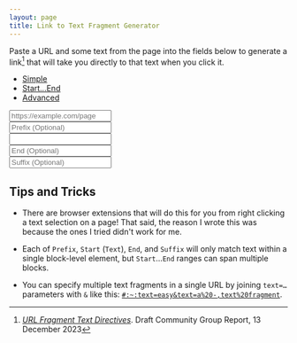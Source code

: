 ```yaml
---
layout: page
title: Link to Text Fragment Generator
---
```


Paste a URL and some text from the page into the fields below to generate a link[^ref] that will take you directly to that text when you click it.

<div class="card">
    <div class="card-header">
        <ul class="nav nav-tabs card-header-tabs" id="generatorTabs" role="tablist">
            <li class="nav-item">
                <a class="nav-link active" id="simple-tab" data-toggle="tab" href="#" role="tab" aria-controls="home" aria-selected="true">Simple</a>
            </li>
            <li class="nav-item">
                <a class="nav-link" id="start-end-tab" data-toggle="tab" href="#" role="tab" aria-controls="profile" aria-selected="false">Start…End</a>
            </li>
            <li class="nav-item">
                <a class="nav-link" id="advanced-tab" data-toggle="tab" href="#" role="tab" aria-controls="contact" aria-selected="false">Advanced</a>
            </li>
        </ul>
    </div>
    <div class="card-body">
        <div id="generator-help" class="card-text post-content"></div>
        <form>
            <div class="row">
                <div class="form-group mb-3">
                    <input type="text" id="url" name="url" placeholder="https://example.com/page" oninput="updateLink()" class="form-control" required />
                </div>
            </div>
            <div id="text-inputs" class="row">
                <div id="prefix-container">
                    <input type="text" id="prefix" name="text" placeholder="Prefix (Optional)" oninput="updateLink()" class="form-control" />
                </div>
                <div id="start-container">
                    <input type="text" id="start" name="text" placeholder="" oninput="updateLink()" class="form-control" required />
                </div>
                <div id="end-container">
                    <input type="text" id="end" name="text" placeholder="End (Optional)" oninput="updateLink()" class="form-control" />
                </div>
                <div id="suffix-container">
                    <input type="text" id="suffix" name="text" placeholder="Suffix (Optional)" oninput="updateLink()" class="form-control" />
                </div>
            </div>
            <div class="row">
                <div id="link-container" class="form-group">
                    <a id="link" href="#" class="form-control"></a>
                    <div id="link-placeholder" class="form-control placeholder-text"></div>
                </div>
            </div>
        </form>
    </div>
</div>

<script>
    function updateLink() {
        const url = document.getElementById("url").value;

        const prefix = document.getElementById("prefix").value;
        const start = document.getElementById("start").value;
        const end = document.getElementById("end").value;
        const suffix = document.getElementById("suffix").value;

        const selectedTab = $('#generatorTabs a.active').attr("id");

        const linkElement = document.getElementById('link');
        const placeholderElement = document.getElementById('link-placeholder');
        if (url && start) {
            // Prefix, Start...End, Suffix (Prefix, End, and Suffix may be nil)
            let truncatedUrl = url;
            if (url.includes("#")) {
                truncatedUrl = url.split("#")[0];
            }

            const encodedStart = encodeURIComponent(start);
            let link = `${encodedStart}`;
            if (end && selectedTab !== "simple-tab") {
                const encodedEnd = encodeURIComponent(end);
                link = `${link},${encodedEnd}`;
            }
            if (prefix && selectedTab === "advanced-tab") {
                const encodedPrefix = encodeURIComponent(prefix);
                link = `${encodedPrefix}-,${link}`;
            }
            if (suffix && selectedTab === "advanced-tab") {
                const encodedSuffix = encodeURIComponent(suffix);
                link = `${link},-${encodedSuffix}`;
            }
            link = `${truncatedUrl}#:~:text=${link}`;

            placeholderElement.style.display = "none";
            linkElement.style.display = "block";
            linkElement.href = link;
            linkElement.textContent = link;
        } else {
            let missingFields = "";
            if (!url) {
                missingFields += "URL";
            }
            if (!start) {
                if (missingFields) {
                    missingFields += ", ";
                }
                missingFields += $('#start').attr("placeholder");
            }
            linkElement.style.display = "none";
            placeholderElement.style.display = "block";
            placeholderElement.textContent = "Fill required fields to generate link (missing: "+missingFields+")";
        }
    }

    document.addEventListener("DOMContentLoaded", function() {
        $('#generatorTabs a').on('click', function (e) {
            e.preventDefault()
            var tabElement = e.target;

            let textInputs = $('#text-inputs div');
            if (tabElement.id === "simple-tab") {
                $('#generator-help').html('Links to the first match of <code class="language-plaintext highlighter-rouge">Text</code> at the given URL.');
                textInputs.each(function() {
                    if (this.id === "start-container") {
                        this.style.display = "block";
                        this.classList = "form-group mb-3";
                        $('#start').attr("placeholder", "Text");
                    } else {
                        this.style.display = "none";
                    }
                });
            } else if (tabElement.id === "start-end-tab") {
                $('#generator-help').html('Links to the first block of text that starts with <code class="language-plaintext highlighter-rouge">Start</code> and ends with <code class="language-plaintext highlighter-rouge">End</code> at the given URL.');
                textInputs.each(function() {
                    if (this.id === "start-container") {
                        $('#start').attr("placeholder", "Start");
                        this.classList = "form-group mb-3 col-md-6";
                    } else if (this.id === "end-container") {
                        this.style.display = "block";
                        this.classList = "form-group mb-3 col-md-6";
                    } else {
                        this.style.display = "none";
                    }
                });
            } else if (tabElement.id === "advanced-tab") {
                $('#generator-help').html('Links to the first block of text that is preceded by <code class="language-plaintext highlighter-rouge">Prefix</code>, starts with <code class="language-plaintext highlighter-rouge">Start</code>, ends with <code class="language-plaintext highlighter-rouge">End</code>, and is followed by <code class="language-plaintext highlighter-rouge">Suffix</code> at the given URL.');
                textInputs.each(function() {
                    this.style.display = "block";
                    this.classList = "form-group mb-3 col-md-3";
                    if (this.id === "start-container") {
                        $('#start').attr("placeholder", "Start");
                    }
                });
            } else {
                console.error("Unknown tab id: " + tabElement.id);
                return;
            }

            $('#generatorTabs a').each(function() {
                this.classList.remove("active");
                this.setAttribute("aria-selected", "false");
            });
            tabElement.classList.add("active");
            tabElement.setAttribute("aria-selected", "true");
            updateLink();
        });

        // Set up the initial state
        $('#generatorTabs a.active').click();
        updateLink();
    });
</script>

## Tips and Tricks

* There are browser extensions that will do this for you from right clicking a text selection on a page! That said, the reason I wrote this was because the ones I tried didn't work for me.

* Each of `Prefix`, `Start` (`Text`), `End`, and `Suffix` will only match text within a single block-level element, but `Start`...`End` ranges can span multiple blocks.

* You can specify multiple text fragments in a single URL by joining `text=…` parameters with `&` like this: [`#:~:text=easy&text=a%20-,text%20fragment`](#:~:text=easy&text=a%20-,text%20fragment).

[^ref]: [_URL Fragment Text Directives_](https://wicg.github.io/scroll-to-text-fragment/). Draft Community Group Report, 13 December 2023
